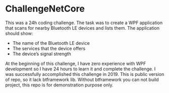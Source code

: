# ChallengeNetCore

This was a 24h coding challenge.
The task was to create a WPF application that scans for nearby Bluetooth LE devices and lists them. The application should show:

* The name of the Bluetooth LE device
* The services that the device offers
* The device’s signal strength

At the beginning of this challenge, I have zero experience with WPF development so I have 24 hours to learn it and complete the challenge.
I was successfully accomplished this challenge in 2019. 
This is public version of repo, so it lack btframework lib. Without btframework  you can not build project, this repo is for demonstration purpose only.
